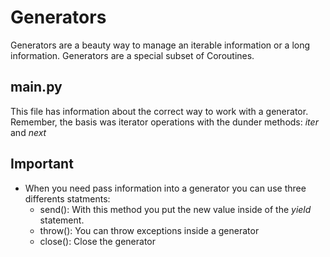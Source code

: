 # Generators

Generators are a beauty way to manage an iterable information or a long information. Generators are a special subset of Coroutines.

## main.py

This file has information about the correct way to work with a generator. Remember, the basis was iterator operations with the dunder methods: *iter* and *next*

## Important

- When you need pass information into a generator you can use three differents statments:
    - send(): With this method you put the new value inside of the *yield* statement.
    - throw(): You can throw exceptions inside a generator
    - close(): Close the generator